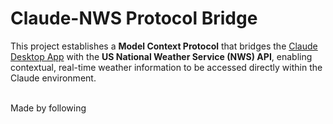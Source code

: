 # Claude-NWS Protocol Bridge

This project establishes a **Model Context Protocol** that bridges the [Claude Desktop App](https://claude.ai) with the **US National Weather Service (NWS) API**, enabling contextual, real-time weather information to be accessed directly within the Claude environment.

<br>
Made by following 